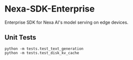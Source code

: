 # Nexa-SDK-Enterprise
Enterprise SDK for Nexa AI's model serving on edge devices.

## Unit Tests
```
python -m tests.test_text_generation
python -m tests.test_disk_kv_cache
```